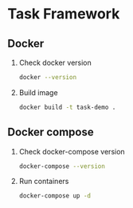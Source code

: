 # Task Framework

## Docker

1. Check docker version
    ```bash
   docker --version
   ```
   
2. Build image
    ```bash 
    docker build -t task-demo .
    ```
   
## Docker compose

1. Check docker-compose version
   ```bash
   docker-compose --version
   ```

2. Run containers
   ```bash
   docker-compose up -d
   ```